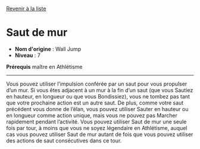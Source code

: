 [Revenir à la liste](list.md)

# Saut de mur

 * **Nom d'origine** : Wall Jump
 * **Niveau** : 7


<p><strong>Prérequis</strong> maître en Athlétisme</p>
<hr>
<p>Vous pouvez utiliser l’impulsion conférée par un saut pour vous propulser d’un mur. Si vous êtes adjacent à un mur à la fin d’un saut (que vous Sautiez en hauteur, en longueur ou que vous Bondissiez), vous ne tombez pas tant que votre prochaine action est un autre saut. De plus, comme votre saut précédent vous donne de l’élan, vous pouvez utiliser Sauter en hauteur ou en longueur comme action unique, mais vous ne pouvez pas Marcher rapidement pendant l’activité. Vous pouvez utiliser Saut de mur une seule fois par tour, à moins que vous ne soyez légendaire en Athlétisme, auquel cas vous pouvez utiliser Saut de mur autant de fois que vous pouvez utiliser des actions de saut consécutives dans ce tour.</p>